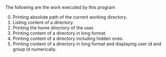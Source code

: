 The following are the work executed by this program

0. Printing absolute path of the current working directory.
1. Listing content of a directory.
2. Printing the home directory of the user.
3. Printing content of a directory in long format.
4. Printing content of a directory including hidden ones.
5. Printing content of a directory in long format and displaying  user id and group id numerically.
